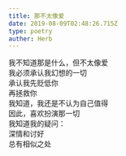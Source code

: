```yaml
---  
title: 那不太像爱  
date: 2019-08-09T02:48:26.715Z  
type: poetry  
auther: Herb     
---  
```

我不知道那是什么，但不太像爱  
我必须承认我幻想的一切  
承认我先贬低你  
再拯救你    
我知道，我还是不认为自己值得  
因此，喜欢扮演那一切  
我知道我的疑问：  
深情和讨好  
总有相似之处  
